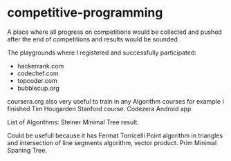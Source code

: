 # competitive-programming

A place where all progress on competitions would be collected and pushed after the end of competitions and results would be sounded.

The playgrounds where I registered and successfully participated:
* hackerrank.com
* codechef.com
* topcoder.com
* bubblecup.org


coursera.org also very useful to train in any Algorithm courses for example I finished Tim Hougarden Stanford course.
Codezera Android app


List of Algorithms:
Steiner Minimal Tree result.

Could be usefull because it has
 Fermat Torricelli Point algorithm in triangles and intersection of line segments algorithm, vector product.
 Prim Minimal Spaning Tree.
